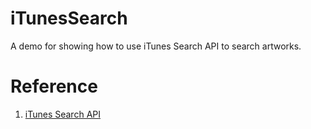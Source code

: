 # iTunesSearch
A demo for showing how to use iTunes Search API to search artworks. 







# Reference 
1. [iTunes Search API](https://developer.apple.com/library/archive/documentation/AudioVideo/Conceptual/iTuneSearchAPI/Searching.html#//apple_ref/doc/uid/TP40017632-CH5-SW1)

